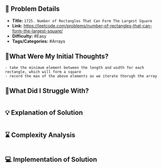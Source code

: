 ## 📝 Problem Details

- **Title:** `1725. Number of Rectangles That Can Form The Largest Square`
- **Link:** https://leetcode.com/problems/number-of-rectangles-that-can-form-the-largest-square/
- **Difficulty:** #Easy 
- **Tags/Categories:** #Arrays 

## 💭What Were My Initial Thoughts?

```
- take the minimum element between the length and width for each rectangle, which will form a square
- record the max of the above elements as we iterate thorugh the array
```

## 🤔What Did I Struggle With?

```

```

## 💡 Explanation of Solution

```

```

## ⌛ Complexity Analysis

```

```

## 💻 Implementation of Solution

```cpp

```